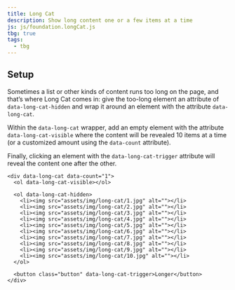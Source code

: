 ```yaml
---
title: Long Cat
description: Show long content one or a few items at a time
js: js/foundation.longCat.js
tbg: true
tags:
  - tbg
---
```


## Setup

Sometimes a list or other kinds of content runs too long on the page, and that&rsquo;s where Long Cat comes in: give the too-long element an attribute of `data-long-cat-hidden` and wrap it around an element with the attribute `data-long-cat`.

Within the `data-long-cat` wrapper, add an empty element with the attribute `data-long-cat-visible` where the content will be revealed 10 items at a time (or a customized amount using the `data-count` attribute).

Finally, clicking an element with the `data-long-cat-trigger` attribute will reveal the content one after the other.

```html_example
<div data-long-cat data-count="1">
  <ol data-long-cat-visible></ol>

  <ol data-long-cat-hidden>
    <li><img src="assets/img/long-cat/1.jpg" alt=""></li>
    <li><img src="assets/img/long-cat/2.jpg" alt=""></li>
    <li><img src="assets/img/long-cat/3.jpg" alt=""></li>
    <li><img src="assets/img/long-cat/4.jpg" alt=""></li>
    <li><img src="assets/img/long-cat/5.jpg" alt=""></li>
    <li><img src="assets/img/long-cat/6.jpg" alt=""></li>
    <li><img src="assets/img/long-cat/7.jpg" alt=""></li>
    <li><img src="assets/img/long-cat/8.jpg" alt=""></li>
    <li><img src="assets/img/long-cat/9.jpg" alt=""></li>
    <li><img src="assets/img/long-cat/10.jpg" alt=""></li>
  </ol>

  <button class="button" data-long-cat-trigger>Longer</button>
</div>
```
